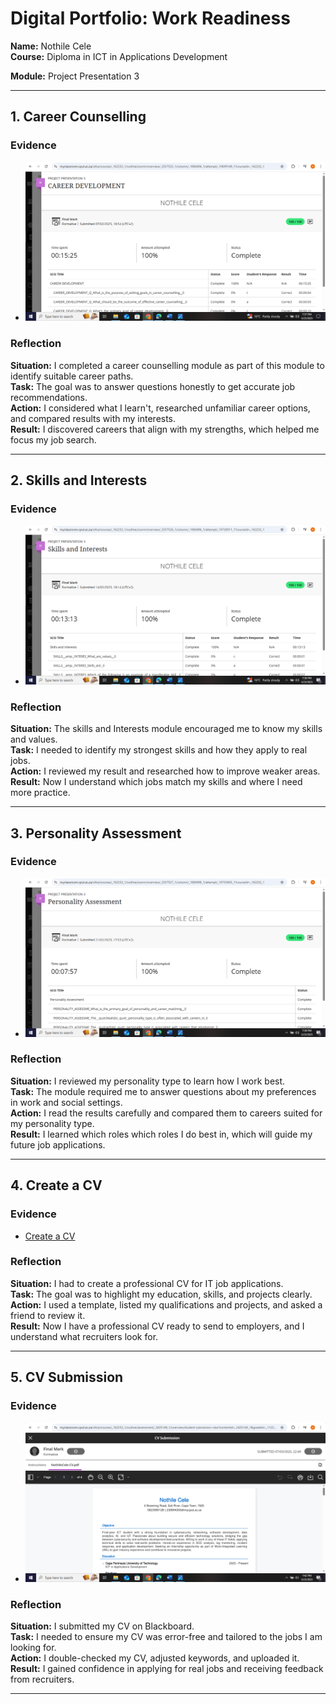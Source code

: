 # Digital Portfolio: Work Readiness  
**Name:** Nothile Cele  
**Course:** Diploma in ICT in Applications Development

**Module:** Project Presentation 3

---

## 1. Career Counselling  
### Evidence  
- ![Career Counselling](careerDevelopment.png) 

### Reflection  
**Situation:** I completed a career counselling module as part of this module to identify suitable career paths.  
**Task:** The goal was to answer questions honestly to get accurate job recommendations.  
**Action:** I considered what I learn't, researched unfamiliar career options, and compared results with my interests.  
**Result:** I discovered careers that align with my strengths, which helped me focus my job search.  

---

## 2. Skills and Interests  
### Evidence  
- ![Skills and Interests](skillsInterests.png) 

### Reflection   
**Situation:** The skills and Interests module encouraged me to know my skills and values.  
**Task:** I needed to identify my strongest skills and how they apply to real jobs.  
**Action:** I reviewed my result and researched how to improve weaker areas.  
**Result:** Now I understand which jobs match my skills and where I need more practice.  

---

## 3. Personality Assessment  
### Evidence  
- ![Personality Assessment](personalityAssessment.png)   

### Reflection   
**Situation:** I reviewed my personality type to learn how I work best.  
**Task:** The module required me to answer questions about my preferences in work and social settings.  
**Action:** I read the results carefully and compared them to careers suited for my personality type.  
**Result:** I learned which roles which roles I do best in, which will guide my future job applications.  

---

## 4. Create a CV  
### Evidence  
- [Create a CV](createCV.png)  

### Reflection 
**Situation:** I had to create a professional CV for IT job applications.  
**Task:** The goal was to highlight my education, skills, and projects clearly.  
**Action:** I used a template, listed my qualifications and projects, and asked a friend to review it.  
**Result:** Now I have a professional CV ready to send to employers, and I understand what recruiters look for.  

---

## 5. CV Submission  
### Evidence  
- ![Proof of CV Submission](cvSubmission.png) 

### Reflection  
**Situation:** I submitted my CV on Blackboard.  
**Task:** I needed to ensure my CV was error-free and tailored to the jobs I am looking for.  
**Action:** I double-checked my CV, adjusted keywords, and uploaded it.  
**Result:** I gained confidence in applying for real jobs and receiving feedback from recruiters.  

---

